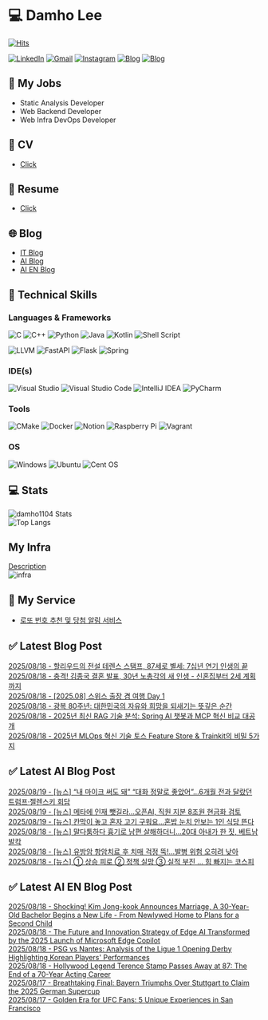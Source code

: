 
# 💻 Damho Lee

[![Hits](https://hits.seeyoufarm.com/api/count/incr/badge.svg?url=https%3A%2F%2Fgithub.com%2Fdamho1104&count_bg=%233D9CC8&title_bg=%23555555&icon=&icon_color=%23E7E7E7&title=hits&edge_flat=false)](https://hits.seeyoufarm.com)  

[![LinkedIn](https://img.shields.io/badge/Linkedin-%230077B5.svg?style=flat&logo=linkedin&logoColor=white)](https://www.linkedin.com/in/damho1104/)
[![Gmail](https://img.shields.io/badge/Gmail-D14836?style=flat&logo=gmail&logoColor=white)](mailto:damho1104@gmail.com)
[![Instagram](https://img.shields.io/badge/Instargram-%23E4405F.svg?style=flat&logo=Instagram&logoColor=white)](https://www.instagram.com/damho1104/)
[![Blog](https://img.shields.io/badge/Blog-%23000000.svg?style=flat&logo=Tistory&logoColor=white)](https://dmomo.co.kr/)
[![Blog](https://img.shields.io/badge/Blog-%23000000.svg?style=flat&logo=WordPress&logoColor=white)](https://blog.ai.dmomo.co.kr/)

## 📃 My Jobs
- Static Analysis Developer
- Web Backend Developer
- Web Infra DevOps Developer

## 📰 CV
- [Click](https://resume.dmomo.net/damho.lee/resume)  

## 📘 Resume
- [Click](https://damho1104.notion.site/8af3191b9815406d95708d9a0cea5a9e)  

## 🌐 Blog
- [IT Blog](https://dmomo.co.kr/)
- [AI Blog](https://blog.ai.dmomo.co.kr/)
- [AI EN Blog](https://ai.trend.dmomo.co.kr/)

## 💪 Technical Skills
### Languages & Frameworks
![C](https://img.shields.io/badge/c-%2300599C.svg?style=flat&logo=c&logoColor=white)
![C++](https://img.shields.io/badge/c++-%2300599C.svg?style=flat&logo=c%2B%2B&logoColor=white)
![Python](https://img.shields.io/badge/Python-3776AB.svg?&style=flat&logo=Python&logoColor=white)
![Java](https://img.shields.io/badge/java-%23ED8B00.svg?style=flat&logo=openjdk&logoColor=white)
![Kotlin](https://img.shields.io/badge/Kotlin-%237F52FF.svg?style=flat&logo=Kotlin&logoColor=white)
![Shell Script](https://img.shields.io/badge/Shell_script-%23121011.svg?style=flat&logo=gnu-bash&logoColor=white)  
  
![LLVM](https://img.shields.io/badge/LLVM/Clang-000B1D.svg?&style=flat&logo=LLVM&logoColor=white)
![FastAPI](https://img.shields.io/badge/FastAPI-005571?style=flat&logo=fastapi)
![Flask](https://img.shields.io/badge/Flask-%23000.svg?style=flat&logo=flask&logoColor=white)
![Spring](https://img.shields.io/badge/Springboot-%236DB33F.svg?style=flat&logo=spring&logoColor=white)
  
  
### IDE(s)
![Visual Studio](https://img.shields.io/badge/Visual%20Studio-5C2D91.svg?style=flat&logo=visual-studio&logoColor=white) 
![Visual Studio Code](https://img.shields.io/badge/Visual%20Studio%20Code-0078d7.svg?style=flat&logo=visual-studio-code&logoColor=white)
![IntelliJ IDEA](https://img.shields.io/badge/IntelliJIDEA-000000.svg?style=flat&logo=intellij-idea&logoColor=white) 
![PyCharm](https://img.shields.io/badge/PyCharm-143?style=flat&logo=pycharm&logoColor=black&color=black&labelColor=green) 


### Tools
![CMake](https://img.shields.io/badge/CMake-%23008FBA.svg?style=flat&logo=cmake&logoColor=white)
![Docker](https://img.shields.io/badge/docker-%230db7ed.svg?style=flat&logo=docker&logoColor=white)
![Notion](https://img.shields.io/badge/Notion-%23000000.svg?style=flat&logo=notion&logoColor=white)
![Raspberry Pi](https://img.shields.io/badge/-RaspberryPi-C51A4A?style=flat&logo=Raspberry-Pi)
![Vagrant](https://img.shields.io/badge/Vagrant-%231563FF.svg?style=flat&logo=vagrant&logoColor=white)


### OS
![Windows](https://img.shields.io/badge/Windows-0078D6?style=flat&logo=windows&logoColor=white)
![Ubuntu](https://img.shields.io/badge/Ubuntu-E95420?style=flat&logo=ubuntu&logoColor=white)
![Cent OS](https://img.shields.io/badge/Cent%20OS-002260?style=flat&logo=centos&logoColor=F0F0F0)


## :computer: Stats
![damho1104 Stats](https://github-readme-stats.vercel.app/api?username=damho1104&hide=issues&show_icons=true&show=prs_merged,prs_merged_percentage&theme=chartreuse-dark)  
![Top Langs](https://github-readme-stats.vercel.app/api/top-langs/?username=damho1104&layout=compact&theme=chartreuse-dark)


## My Infra
[Description](https://dmomo.co.kr/444)  
![infra](https://nextcloud.dmomo.net/apps/files_sharing/publicpreview/EtWDB9RaEXyf4FT?file=/&fileId=142416&x=6016&y=3384&a=true&etag=eee0bc0c4308201c786211582fdbc678)  





## 📣 My Service
- [로또 번호 추천 및 당첨 알림 서비스](https://lotto.dmomo.co.kr/)  


## ✅ Latest Blog Post

[2025/08/18 - 할리우드의 전설 테렌스 스탬프, 87세로 별세: 7십년 연기 인생의 끝](https://dmomo.co.kr/650) <br/>
[2025/08/18 - 충격! 김종국 결혼 발표, 30년 노총각의 새 인생 - 신혼집부터 2세 계획까지](https://dmomo.co.kr/649) <br/>
[2025/08/18 - [2025.08] 스위스 출장 겸 여행 Day 1](https://dmomo.co.kr/648) <br/>
[2025/08/18 - 광복 80주년: 대한민국의 자유와 희망을 되새기는 뜻깊은 순간](https://dmomo.co.kr/647) <br/>
[2025/08/18 - 2025년 최신 RAG 기술 분석: Spring AI 챗봇과 MCP 혁신 비교 대공개](https://dmomo.co.kr/646) <br/>
[2025/08/18 - 2025년 MLOps 혁신 기술 토스 Feature Store &amp; Trainkit의 비밀 5가지](https://dmomo.co.kr/645) <br/>

## ✅ Latest AI Blog Post
[2025/08/19 - [뉴스] “내 마이크 써도 돼” “대화 정말로 좋았어”…6개월 전과 달랐던 트럼프·젤렌스키 회담](https://blog.ai.dmomo.co.kr/news/8298) <br/>
[2025/08/19 - [뉴스] 메타에 인재 뺏길라…오픈AI, 직원 지분 8조원 현금화 검토](https://blog.ai.dmomo.co.kr/news/8295) <br/>
[2025/08/19 - [뉴스] 칸막이 놓고 혼자 고기 구워요…혼밥 눈치 안보는 1인 식당 뜬다](https://blog.ai.dmomo.co.kr/news/8292) <br/>
[2025/08/18 - [뉴스] 말다툼하다 흉기로 남편 살해하더니…20대 아내가 한 짓, 베트남 발칵](https://blog.ai.dmomo.co.kr/news/8289) <br/>
[2025/08/18 - [뉴스] 유방암 항암치료 후 치매 걱정 뚝!…발병 위험 오히려 낮아](https://blog.ai.dmomo.co.kr/news/8286) <br/>
[2025/08/18 - [뉴스] ① 상승 피로 ② 정책 실망 ③ 실적 부진 … 힘 빠지는 코스피](https://blog.ai.dmomo.co.kr/news/8283) <br/>

## ✅ Latest AI EN Blog Post
[2025/08/18 - Shocking! Kim Jong-kook Announces Marriage, A 30-Year-Old Bachelor Begins a New Life - From Newlywed Home to Plans for a Second Child](https://ai.trend.dmomo.co.kr/2025/08/shocking-kim-jong-kook-announces.html) <br/>
[2025/08/18 - The Future and Innovation Strategy of Edge AI Transformed by the 2025 Launch of Microsoft Edge Copilot](https://ai.trend.dmomo.co.kr/2025/08/the-future-and-innovation-strategy-of.html) <br/>
[2025/08/18 - PSG vs Nantes: Analysis of the Ligue 1 Opening Derby Highlighting Korean Players' Performances](https://ai.trend.dmomo.co.kr/2025/08/psg-vs-nantes-analysis-of-ligue-1.html) <br/>
[2025/08/18 - Hollywood Legend Terence Stamp Passes Away at 87: The End of a 70-Year Acting Career](https://ai.trend.dmomo.co.kr/2025/08/hollywood-legend-terence-stamp-passes.html) <br/>
[2025/08/17 - Breathtaking Final: Bayern Triumphs Over Stuttgart to Claim the 2025 German Supercup](https://ai.trend.dmomo.co.kr/2025/08/breathtaking-final-bayern-triumphs-over.html) <br/>
[2025/08/17 - Golden Era for UFC Fans: 5 Unique Experiences in San Francisco](https://ai.trend.dmomo.co.kr/2025/08/golden-era-for-ufc-fans-5-unique.html) <br/>
